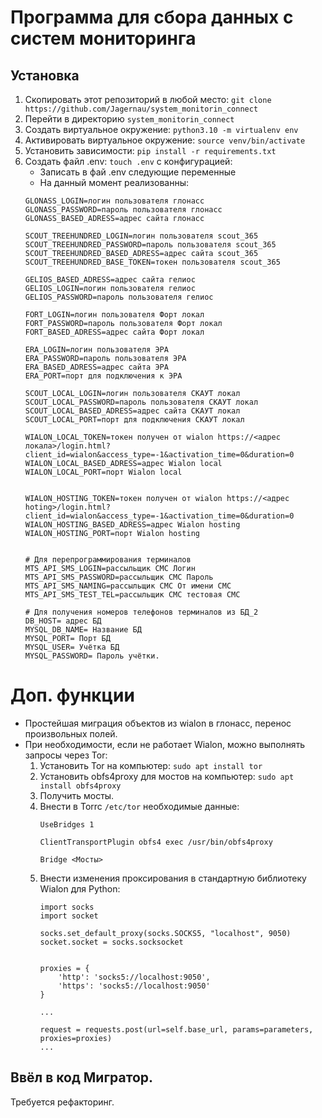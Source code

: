 # Программа для сбора данных с систем мониторинга

## Установка
1. Скопировать этот репозиторий в любой место: `git clone https://github.com/Jagernau/system_monitorin_connect`
2. Перейти в директорию `system_monitorin_connect`
3. Создать виртуальное окружение: `python3.10 -m virtualenv env`
4. Активировать виртуальное окружение: `source venv/bin/activate`
5. Установить зависимости: `pip install -r requirements.txt`
6. Создать файл .env: `touch .env` с конфигурацией:
    * Записать в фай .env следующие переменные
    * На данный момент реализованны:
    ```
    GLONASS_LOGIN=логин пользователя глонасс
    GLONASS_PASSWORD=пароль пользователя глонасс
    GLONASS_BASED_ADRESS=адрес сайта глонасс

    SCOUT_TREEHUNDRED_LOGIN=логин пользователя scout_365
    SCOUT_TREEHUNDRED_PASSWORD=пароль пользователя scout_365
    SCOUT_TREEHUNDRED_BASED_ADRESS=адрес сайта scout_365
    SCOUT_TREEHUNDRED_BASE_TOKEN=токен пользователя scout_365

    GELIOS_BASED_ADRESS=адрес сайта гелиос
    GELIOS_LOGIN=логин пользователя гелиос
    GELIOS_PASSWORD=пароль пользователя гелиос

    FORT_LOGIN=логин пользователя Форт локал
    FORT_PASSWORD=пароль пользователя Форт локал
    FORT_BASED_ADRESS=адрес сайта Форт локал

    ERA_LOGIN=логин пользователя ЭРА
    ERA_PASSWORD=пароль пользователя ЭРА
    ERA_BASED_ADRESS=адрес сайта ЭРА
    ERA_PORT=порт для подключения к ЭРА

    SCOUT_LOCAL_LOGIN=логин пользователя СКАУТ локал
    SCOUT_LOCAL_PASSWORD=пароль пользователя СКАУТ локал
    SCOUT_LOCAL_BASED_ADRESS=адрес сайта СКАУТ локал
    SCOUT_LOCAL_PORT=порт для подключения СКАУТ локал

    WIALON_LOCAL_TOKEN=токен получен от wialon https://<адрес локала>/login.html?client_id=wialon&access_type=-1&activation_time=0&duration=0
    WIALON_LOCAL_BASED_ADRESS=адрес Wialon local
    WIALON_LOCAL_PORT=порт Wialon local


    WIALON_HOSTING_TOKEN=токен получен от wialon https://<адрес hoting>/login.html?client_id=wialon&access_type=-1&activation_time=0&duration=0
    WIALON_HOSTING_BASED_ADRESS=адрес Wialon hosting
    WIALON_HOSTING_PORT=порт Wialon hosting


    # Для перепрограммирования терминалов
    MTS_API_SMS_LOGIN=рассыльщик СМС Логин
    MTS_API_SMS_PASSWORD=рассыльщик СМС Пароль
    MTS_API_SMS_NAMING=рассыльщик СМС От имени СМС
    MTS_API_SMS_TEST_TEL=рассыльщик СМС тестовая СМС

    # Для получения номеров телефонов терминалов из БД_2
    DB_HOST= адрес БД
    MYSQL_DB_NAME= Название БД
    MYSQL_PORT= Порт БД
    MYSQL_USER= Учётка БД
    MYSQL_PASSWORD= Пароль учётки.
    ```

# Доп. функции
* Простейшая миграция объектов из wialon в глонасс, перенос произвольных полей.
* При необходимости, если не работает Wialon, можно выполнять запросы через Tor:
    1. Установить Tor на компьютер: `sudo apt install tor`
    2. Установить obfs4proxy для мостов на компьютер: `sudo apt install obfs4proxy`
    3. Получить мосты.
    4. Внести в Torrc `/etc/tor` необходимые данные:
        ```
        UseBridges 1

        ClientTransportPlugin obfs4 exec /usr/bin/obfs4proxy

        Bridge <Мосты>
        ```
    5. Внести изменения проксирования в стандартную библиотеку Wialon для Python:
        ```
        import socks
        import socket

        socks.set_default_proxy(socks.SOCKS5, "localhost", 9050)
        socket.socket = socks.socksocket


        proxies = {
            'http': 'socks5://localhost:9050',
            'https': 'socks5://localhost:9050'
        }

        ...

        request = requests.post(url=self.base_url, params=parameters, proxies=proxies)
        ...

        ```
## Ввёл в код Мигратор.
Требуется рефакторинг.


